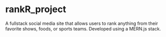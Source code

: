 # rankR_project
 A fullstack social media site that allows users to rank anything from their favorite shows, foods, or sports teams. Developed using a MERN.js stack.
